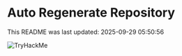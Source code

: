 # Auto Regenerate Repository

This README was last updated: 2025-09-29 05:50:56

 ![TryHackMe](https://tryhackme.com/badge/533634)